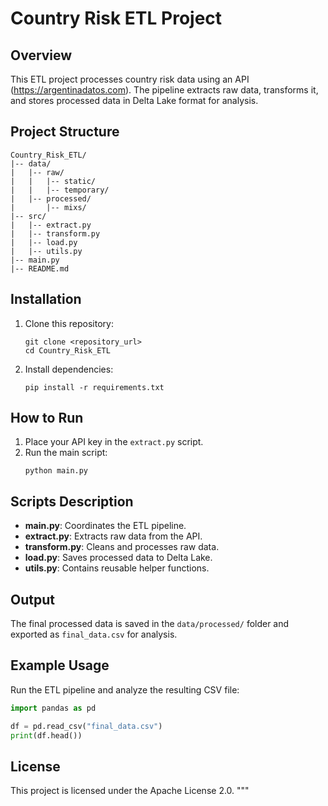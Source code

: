 # Country Risk ETL Project

## Overview
This ETL project processes country risk data using an API (https://argentinadatos.com). The pipeline extracts raw data, transforms it, and stores processed data in Delta Lake format for analysis.

## Project Structure
```
Country_Risk_ETL/
|-- data/
|   |-- raw/
|   |   |-- static/
|   |   |-- temporary/
|   |-- processed/
|       |-- mixs/
|-- src/
|   |-- extract.py
|   |-- transform.py
|   |-- load.py
|   |-- utils.py
|-- main.py
|-- README.md
```

## Installation
1. Clone this repository:
   ```
   git clone <repository_url>
   cd Country_Risk_ETL
   ```

2. Install dependencies:
   ```
   pip install -r requirements.txt
   ```

## How to Run
1. Place your API key in the `extract.py` script.
2. Run the main script:
   ```
   python main.py
   ```

## Scripts Description
- **main.py**: Coordinates the ETL pipeline.
- **extract.py**: Extracts raw data from the API.
- **transform.py**: Cleans and processes raw data.
- **load.py**: Saves processed data to Delta Lake.
- **utils.py**: Contains reusable helper functions.

## Output
The final processed data is saved in the `data/processed/` folder and exported as `final_data.csv` for analysis.

## Example Usage
Run the ETL pipeline and analyze the resulting CSV file:
```python
import pandas as pd

df = pd.read_csv("final_data.csv")
print(df.head())
```

## License
This project is licensed under the Apache License 2.0.
"""
